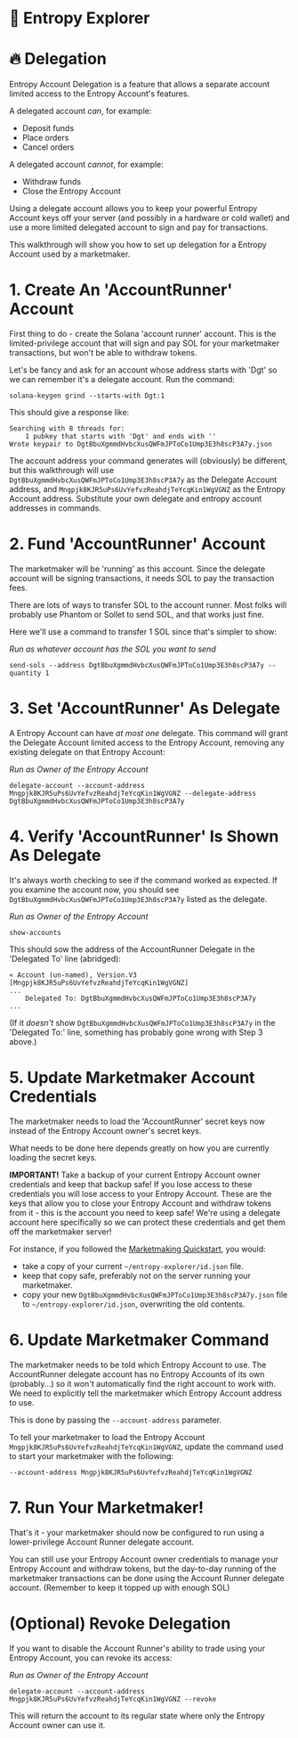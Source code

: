 # 🥭 Entropy Explorer

# 🔥 Delegation

Entropy Account Delegation is a feature that allows a separate account limited access to the Entropy Account's features.

A delegated account _can_, for example:

- Deposit funds
- Place orders
- Cancel orders

A delegated account _cannot_, for example:

- Withdraw funds
- Close the Entropy Account

Using a delegate account allows you to keep your powerful Entropy Account keys off your server (and possibly in a hardware or cold wallet) and use a more limited delegated account to sign and pay for transactions.

This walkthrough will show you how to set up delegation for a Entropy Account used by a marketmaker.

# 1. Create An 'AccountRunner' Account

First thing to do - create the Solana 'account runner' account. This is the limited-privilege account that will sign and pay SOL for your marketmaker transactions, but won't be able to withdraw tokens.

Let's be fancy and ask for an account whose address starts with 'Dgt' so we can remember it's a delegate account. Run the command:

```
solana-keygen grind --starts-with Dgt:1
```

This should give a response like:

```
Searching with 8 threads for:
	1 pubkey that starts with 'Dgt' and ends with ''
Wrote keypair to DgtBbuXgmmdHvbcXusQWFmJPToCo1Ump3E3h8scP3A7y.json
```

The account address your command generates will (obviously) be different, but this walkthrough will use `DgtBbuXgmmdHvbcXusQWFmJPToCo1Ump3E3h8scP3A7y` as the Delegate Account address, and `Mngpjk8KJR5uPs6UvYefvzReahdjTeYcqKin1WgVGNZ` as the Entropy Account address. Substitute your own delegate and entropy account addresses in commands.

# 2. Fund 'AccountRunner' Account

The marketmaker will be 'running' as this account. Since the delegate account will be signing transactions, it needs SOL to pay the transaction fees.

There are lots of ways to transfer SOL to the account runner. Most folks will probably use Phantom or Sollet to send SOL, and that works just fine.

Here we'll use a command to transfer 1 SOL since that's simpler to show:

_Run as whatever account has the SOL you want to send_

```
send-sols --address DgtBbuXgmmdHvbcXusQWFmJPToCo1Ump3E3h8scP3A7y --quantity 1
```

# 3. Set 'AccountRunner' As Delegate

A Entropy Account can have _at most one_ delegate. This command will grant the Delegate Account limited access to the Entropy Account, removing any existing delegate on that Entropy Account:

_Run as Owner of the Entropy Account_

```
delegate-account --account-address Mngpjk8KJR5uPs6UvYefvzReahdjTeYcqKin1WgVGNZ --delegate-address DgtBbuXgmmdHvbcXusQWFmJPToCo1Ump3E3h8scP3A7y
```

# 4. Verify 'AccountRunner' Is Shown As Delegate

It's always worth checking to see if the command worked as expected. If you examine the account now, you should see `DgtBbuXgmmdHvbcXusQWFmJPToCo1Ump3E3h8scP3A7y` listed as the delegate.

_Run as Owner of the Entropy Account_

```
show-accounts
```

This should sow the address of the AccountRunner Delegate in the 'Delegated To' line (abridged):

```
« Account (un-named), Version.V3 [Mngpjk8KJR5uPs6UvYefvzReahdjTeYcqKin1WgVGNZ]
...
    Delegated To: DgtBbuXgmmdHvbcXusQWFmJPToCo1Ump3E3h8scP3A7y
...
```

(If it _doesn't_ show `DgtBbuXgmmdHvbcXusQWFmJPToCo1Ump3E3h8scP3A7y` in the 'Delegated To:' line, something has probably gone wrong with Step 3 above.)

# 5. Update Marketmaker Account Credentials

The marketmaker needs to load the 'AccountRunner' secret keys now instead of the Entropy Account owner's secret keys.

What needs to be done here depends greatly on how you are currently loading the secret keys.

**IMPORTANT!** Take a backup of your current Entropy Account owner credentials and keep that backup safe! If you lose access to these credentials you will lose access to your Entropy Account. These are the keys that allow you to close your Entropy Account and withdraw tokens from it - this is the account you need to keep safe! We're using a delegate account here specifically so we can protect these credentials and get them off the marketmaker server!

For instance, if you followed the [Marketmaking Quickstart](MarketmakingQuickstart.md), you would:

- take a copy of your current `~/entropy-explorer/id.json` file.
- keep that copy safe, preferably not on the server running your marketmaker.
- copy your new `DgtBbuXgmmdHvbcXusQWFmJPToCo1Ump3E3h8scP3A7y.json` file to `~/entropy-explorer/id.json`, overwriting the old contents.

# 6. Update Marketmaker Command

The marketmaker needs to be told which Entropy Account to use. The AccountRunner delegate account has no Entropy Accounts of its own (probably...) so it won't automatically find the right account to work with. We need to explicitly tell the marketmaker which Entropy Account address to use.

This is done by passing the `--account-address` parameter.

To tell your marketmaker to load the Entropy Account `Mngpjk8KJR5uPs6UvYefvzReahdjTeYcqKin1WgVGNZ`, update the command used to start your marketmaker with the following:

```
--account-address Mngpjk8KJR5uPs6UvYefvzReahdjTeYcqKin1WgVGNZ
```

# 7. Run Your Marketmaker!

That's it - your marketmaker should now be configured to run using a lower-privilege Account Runner delegate account.

You can still use your Entropy Account owner credentials to manage your Entropy Account and withdraw tokens, but the day-to-day running of the marketmaker transactions can be done using the Account Runner delegate account. (Remember to keep it topped up with enough SOL)

# (Optional) Revoke Delegation

If you want to disable the Account Runner's ability to trade using your Entropy Account, you can revoke its access:

_Run as Owner of the Entropy Account_

```
delegate-account --account-address Mngpjk8KJR5uPs6UvYefvzReahdjTeYcqKin1WgVGNZ --revoke
```

This will return the account to its regular state where only the Entropy Account owner can use it.
